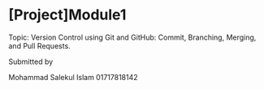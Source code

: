 # [Project]Module1
Topic: Version Control using Git and GitHub: Commit, Branching, Merging,
and Pull Requests.

Submitted by

Mohammad Salekul Islam
01717818142
